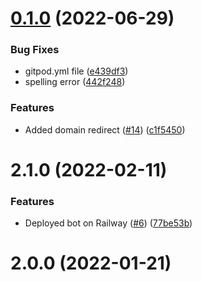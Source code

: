 # [0.1.0](https://github.com/Pradumnasaraf/Botchain/compare/v2.0.0...v0.1.0) (2022-06-29)


### Bug Fixes

* gitpod.yml file ([e439df3](https://github.com/Pradumnasaraf/Botchain/commit/e439df333df99b9fcf6a342ae67db8f5d8dbfd6b))
* spelling error ([442f248](https://github.com/Pradumnasaraf/Botchain/commit/442f24842987253141c552065c2d632bfbada4b7))


### Features

* Added domain redirect ([#14](https://github.com/Pradumnasaraf/Botchain/issues/14)) ([c1f5450](https://github.com/Pradumnasaraf/Botchain/commit/c1f5450e27ebefaa16efc62465a336ba909b8a56))



# 2.1.0 (2022-02-11)


### Features

* Deployed bot on Railway ([#6](https://github.com/Pradumnasaraf/Botchain/issues/6)) ([77be53b](https://github.com/Pradumnasaraf/Botchain/commit/77be53b18927a5ff9cf0881cf32edbe6f26b0c1b))



# 2.0.0 (2022-01-21)



